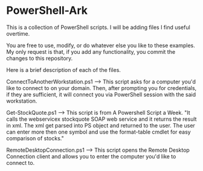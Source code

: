 # PowerShell-Ark
This is a collection of PowerShell scripts. I will be adding files I find useful overtime. 

You are free to use, modify, or do whatever else you like to these examples. My only request is that, if you add any functionality, you commit the changes to this repository. 

Here is a brief description of each of the files. 

ConnectToAnotherWorkstation.ps1
--> This script asks for a computer you'd like to connect to on your domain. Then, after prompting you for credentials, if they are sufficient, it will connect you via PowerShell session with the said workstation. 

Get-StockQuote.ps1
--> This script is from A Powershell Script a Week. "It calls the webservicex stockquote SOAP web service and it returns the result in xml. The xml get parsed into PS object and returned to the user. The user can enter more then one symbol and use the format-table cmdlet for easy comparison of stocks." 

RemoteDesktopConnection.ps1
--> This script opens the Remote Desktop Connection client and allows you to enter the computer you'd like to connect to. 

